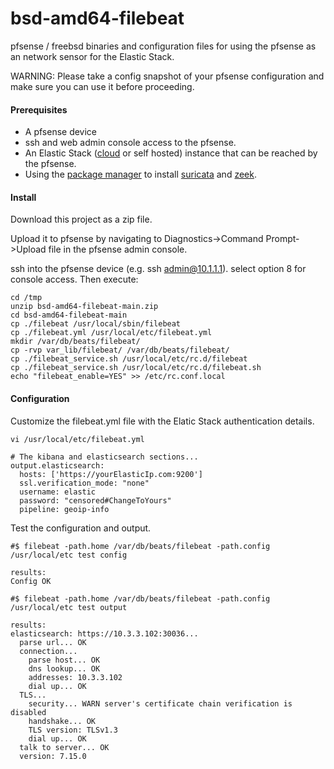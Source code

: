 # bsd-amd64-filebeat
pfsense / freebsd binaries and configuration files for using the pfsense as an network sensor for the Elastic Stack. 

WARNING: Please take a config snapshot of your pfsense configuration and make sure you can use it before proceeding.


#### Prerequisites
* A pfsense device
* ssh and web admin console access to the pfsense.
* An Elastic Stack ([cloud](https://cloud.elastic.co/) or self hosted) instance that can be reached by the pfsense.
* Using the [package manager](https://docs.netgate.com/pfsense/en/latest/packages/manager.html) to install [suricata](https://docs.netgate.com/pfsense/en/latest/packages/manager.html) and [zeek](https://github.com/shadonet/pfSense-pkg-zeek).

#### Install


Download this project as a zip file.

Upload it to pfsense by navigating to Diagnostics->Command Prompt->Upload file in the pfsense admin console.

ssh into the pfsense device (e.g. ssh admin@10.1.1.1). select option 8 for console access. Then execute:

    cd /tmp
    unzip bsd-amd64-filebeat-main.zip
    cd bsd-amd64-filebeat-main
    cp ./filebeat /usr/local/sbin/filebeat
    cp ./filebeat.yml /usr/local/etc/filebeat.yml
    mkdir /var/db/beats/filebeat/
    cp -rvp var_lib/filebeat/ /var/db/beats/filebeat/
    cp ./filebeat_service.sh /usr/local/etc/rc.d/filebeat
    cp ./filebeat_service.sh /usr/local/etc/rc.d/filebeat.sh
    echo "filebeat_enable=YES" >> /etc/rc.conf.local
    
    
#### Configuration

Customize the filebeat.yml file with the Elatic Stack authentication details.

    vi /usr/local/etc/filebeat.yml 
    
    # The kibana and elasticsearch sections...
    output.elasticsearch:
      hosts: ['https://yourElasticIp.com:9200']
      ssl.verification_mode: "none"
      username: elastic
      password: "censored#ChangeToYours"
      pipeline: geoip-info
      
      
Test the configuration and output.

    #$ filebeat -path.home /var/db/beats/filebeat -path.config /usr/local/etc test config
    
    results:
    Config OK
    
    #$ filebeat -path.home /var/db/beats/filebeat -path.config /usr/local/etc test output
    
    results:
    elasticsearch: https://10.3.3.102:30036...
      parse url... OK
      connection...
        parse host... OK
        dns lookup... OK
        addresses: 10.3.3.102
        dial up... OK
      TLS...
        security... WARN server's certificate chain verification is disabled
        handshake... OK
        TLS version: TLSv1.3
        dial up... OK
      talk to server... OK
      version: 7.15.0





